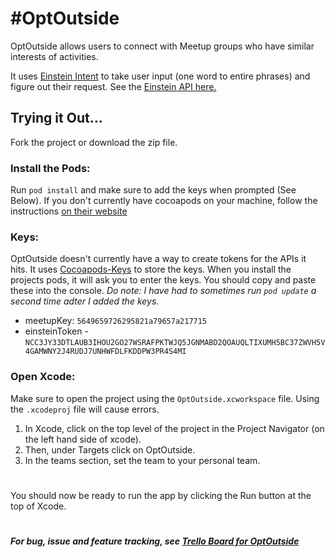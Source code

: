 # #OptOutside #

OptOutside allows users to connect with Meetup groups who have similar interests of activities.

It uses [Einstein Intent](https://www.salesforce.com/products/einstein/overview/) to take user input (one word to entire phrases) and figure out their request. See the [Einstein API here.](https://metamind.readme.io/docs/introduction-to-the-einstein-predictive-vision-service)

## Trying it Out...
Fork the project or download the zip file. 

### Install the Pods:
Run `pod install` and make sure to add the keys when prompted (See Below). If you don't currently have cocoapods on your machine, follow the instructions [on their website](https://cocoapods.org)

### Keys:
OptOutside doesn't currently have a way to create tokens for the APIs it hits. It uses [Cocoapods-Keys](https://github.com/orta/cocoapods-keys) to store the keys. When you install the projects pods, it will ask you to enter the keys. You should copy and paste these into the console. _Do note: I have had to sometimes run `pod update` a second time adter I added the keys._
 - meetupKey: `5649659726295821a79657a217715`
 - einsteinToken - `NCC3JY33DTLAUB3IHOU2GO27WSRAFPKTWJQ5JGNMABD2QOAUQLTIXUMH5BC37ZWVH5V4GAMWNY2J4RUDJ7UNHWFDLFKDDPW3PR4S4MI`

 ### Open Xcode:
Make sure to open the project using the `OptOutside.xcworkspace` file. Using the `.xcodeproj` file will cause errors. 

1. In Xcode, click on the top level of the project in the Project Navigator (on the left hand side of xcode). 
2. Then, under Targets click on OptOutside. 
3. In the teams section, set the team to your personal team. 

#
You should now be ready to run the app by clicking the Run button at the top of Xcode.
#

##### _For bug, issue and feature tracking, see [Trello Board for OptOutside](https://trello.com/b/70QnQif1/optoutside)_